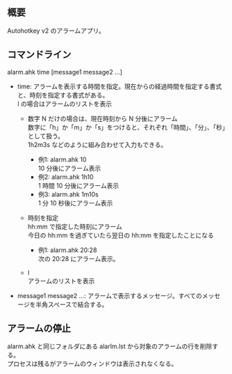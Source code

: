 ## 概要
Autohotkey v2 のアラームアプリ。

## コマンドライン

alarm.ahk time [message1 message2 ...]

- time: アラームを表示する時間を指定。現在からの経過時間を指定する書式と、時刻を指定する書式がある。<br>
  l の場合はアラームのリストを表示

  - 数字 N だけの場合は、現在時刻から N 分後にアラーム<br>
    数字に「h」か「m」か「s」をつけると、それぞれ「時間」、「分」、「秒」として扱う。<br>
    1h2m3s などのように組み合わせて入力もできる。

    - 例1: alarm.ahk 10<br>
      10 分後にアラーム表示
    - 例2: alarm.ahk 1h10<br>
      1 時間 10 分後にアラーム表示
    - 例3: alarm.ahk 1m10s<br>
      1 分 10 秒後にアラーム表示

  - 時刻を指定<br>
    hh:mm で指定した時刻にアラーム<br>
    今日の hh:mm を過ぎていたら翌日の hh:mm を指定したことになる

    - 例1: alarm.ahk 20:28<br>
      次の 20:28 にアラーム表示。

  - l<br>
    アラームのリストを表示

- message1 message2 ...: アラームで表示するメッセージ。すべてのメッセージを半角スペースで結合する。


## アラームの停止

alarm.ahk と同じフォルダにある alarlm.lst から対象のアラームの行を削除する。<br>
プロセスは残るがアラームのウィンドウは表示されなくなる。
